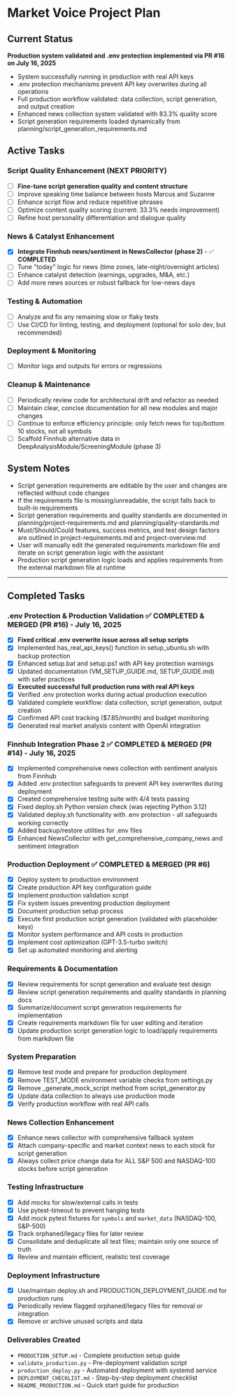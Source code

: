 # Market Voice Project Plan

## Current Status
**Production system validated and .env protection implemented via PR #16 on July 16, 2025**
- System successfully running in production with real API keys
- .env protection mechanisms prevent API key overwrites during all operations
- Full production workflow validated: data collection, script generation, and output creation
- Enhanced news collection system validated with 83.3% quality score
- Script generation requirements loaded dynamically from planning/script_generation_requirements.md

## Active Tasks

### Script Quality Enhancement (NEXT PRIORITY)
- [ ] **Fine-tune script generation quality and content structure**
- [ ] Improve speaking time balance between hosts Marcus and Suzanne
- [ ] Enhance script flow and reduce repetitive phrases
- [ ] Optimize content quality scoring (current: 33.3% needs improvement)
- [ ] Refine host personality differentiation and dialogue quality

### News & Catalyst Enhancement
- [x] **Integrate Finnhub news/sentiment in NewsCollector (phase 2)** - ✅ **COMPLETED**
- [ ] Tune "today" logic for news (time zones, late-night/overnight articles)
- [ ] Enhance catalyst detection (earnings, upgrades, M&A, etc.)
- [ ] Add more news sources or robust fallback for low-news days

### Testing & Automation
- [ ] Analyze and fix any remaining slow or flaky tests
- [ ] Use CI/CD for linting, testing, and deployment (optional for solo dev, but recommended)

### Deployment & Monitoring
- [ ] Monitor logs and outputs for errors or regressions

### Cleanup & Maintenance
- [ ] Periodically review code for architectural drift and refactor as needed
- [ ] Maintain clear, concise documentation for all new modules and major changes
- [ ] Continue to enforce efficiency principle: only fetch news for top/bottom 10 stocks, not all symbols
- [ ] Scaffold Finnhub alternative data in DeepAnalysisModule/ScreeningModule (phase 3)

## System Notes
- Script generation requirements are editable by the user and changes are reflected without code changes
- If the requirements file is missing/unreadable, the script falls back to built-in requirements
- Script generation requirements and quality standards are documented in planning/project-requirements.md and planning/quality-standards.md
- Must/Should/Could features, success metrics, and test design factors are outlined in project-requirements.md and project-overview.md
- User will manually edit the generated requirements markdown file and iterate on script generation logic with the assistant
- Production script generation logic loads and applies requirements from the external markdown file at runtime

---

## Completed Tasks

### .env Protection & Production Validation ✅ **COMPLETED & MERGED (PR #16)** - July 16, 2025
- [x] **Fixed critical .env overwrite issue across all setup scripts**
- [x] Implemented has_real_api_keys() function in setup_ubuntu.sh with backup protection
- [x] Enhanced setup.bat and setup.ps1 with API key protection warnings
- [x] Updated documentation (VM_SETUP_GUIDE.md, SETUP_GUIDE.md) with safer practices
- [x] **Executed successful full production runs with real API keys**
- [x] Verified .env protection works during actual production execution
- [x] Validated complete workflow: data collection, script generation, output creation
- [x] Confirmed API cost tracking ($7.85/month) and budget monitoring
- [x] Generated real market analysis content with OpenAI integration

### Finnhub Integration Phase 2 ✅ **COMPLETED & MERGED (PR #14)** - July 16, 2025
- [x] Implemented comprehensive news collection with sentiment analysis from Finnhub
- [x] Added .env protection safeguards to prevent API key overwrites during deployment
- [x] Created comprehensive testing suite with 4/4 tests passing
- [x] Fixed deploy.sh Python version check (was rejecting Python 3.12)
- [x] Validated deploy.sh functionality with .env protection - all safeguards working correctly
- [x] Added backup/restore utilities for .env files
- [x] Enhanced NewsCollector with get_comprehensive_company_news and sentiment integration

### Production Deployment ✅ **COMPLETED & MERGED (PR #6)**
- [x] Deploy system to production environment
- [x] Create production API key configuration guide
- [x] Implement production validation script
- [x] Fix system issues preventing production deployment
- [x] Document production setup process
- [x] Execute first production script generation (validated with placeholder keys)
- [x] Monitor system performance and API costs in production
- [x] Implement cost optimization (GPT-3.5-turbo switch)
- [x] Set up automated monitoring and alerting

### Requirements & Documentation
- [x] Review requirements for script generation and evaluate test design
- [x] Review script generation requirements and quality standards in planning docs
- [x] Summarize/document script generation requirements for implementation
- [x] Create requirements markdown file for user editing and iteration
- [x] Update production script generation logic to load/apply requirements from markdown file

### System Preparation
- [x] Remove test mode and prepare for production deployment
- [x] Remove TEST_MODE environment variable checks from settings.py
- [x] Remove _generate_mock_script method from script_generator.py
- [x] Update data collection to always use production mode
- [x] Verify production workflow with real API calls

### News Collection Enhancement
- [x] Enhance news collector with comprehensive fallback system
- [x] Attach company-specific and market context news to each stock for script generation
- [x] Always collect price change data for ALL S&P 500 and NASDAQ-100 stocks before script generation

### Testing Infrastructure
- [x] Add mocks for slow/external calls in tests
- [x] Use pytest-timeout to prevent hanging tests
- [x] Add mock pytest fixtures for `symbols` and `market_data` (NASDAQ-100, S&P-500)
- [x] Track orphaned/legacy files for later review
- [x] Consolidate and deduplicate all test files; maintain only one source of truth
- [x] Review and maintain efficient, realistic test coverage

### Deployment Infrastructure
- [x] Use/maintain deploy.sh and PRODUCTION_DEPLOYMENT_GUIDE.md for production runs
- [x] Periodically review flagged orphaned/legacy files for removal or integration
- [x] Remove or archive unused scripts and data

### Deliverables Created
- `PRODUCTION_SETUP.md` - Complete production setup guide
- `validate_production.py` - Pre-deployment validation script
- `production_deploy.py` - Automated deployment with systemd service
- `DEPLOYMENT_CHECKLIST.md` - Step-by-step deployment checklist
- `README_PRODUCTION.md` - Quick start guide for production
